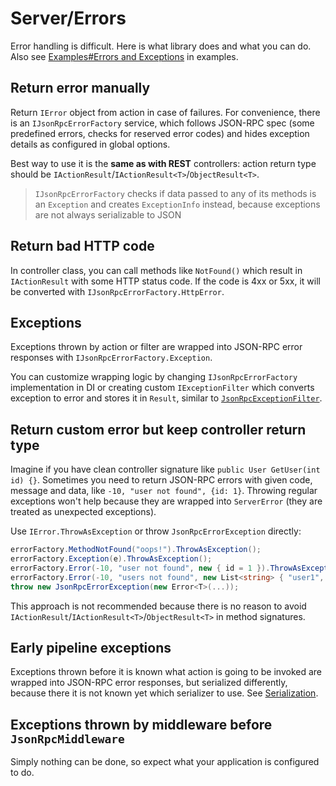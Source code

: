 # Server/Errors

Error handling is difficult. Here is what library does and what you can do. Also see [Examples#Errors and Exceptions](examples?id=errors-and-exceptions) in examples.

## Return error manually

Return `IError` object from action in case of failures. For convenience, there is an `IJsonRpcErrorFactory` service,
which follows JSON-RPC spec (some predefined errors, checks for reserved error codes)
and hides exception details as configured in global options.

Best way to use it is the **same as with REST** controllers: action return type should be `IActionResult`/`IActionResult<T>`/`ObjectResult<T>`.

> `IJsonRpcErrorFactory` checks if data passed to any of its methods is an `Exception` and creates `ExceptionInfo` instead, because exceptions are not always serializable to JSON

## Return bad HTTP code

In controller class, you can call methods like `NotFound()` which result in `IActionResult` with some HTTP status code.
If the code is 4xx or 5xx, it will be converted with `IJsonRpcErrorFactory.HttpError`.

## Exceptions

Exceptions thrown by action or filter are wrapped into JSON-RPC error responses with `IJsonRpcErrorFactory.Exception`.

You can customize wrapping logic by changing `IJsonRpcErrorFactory` implementation in DI or creating custom `IExceptionFilter` which converts exception to error and stores it in `Result`, similar to [`JsonRpcExceptionFilter`](https://github.com/tochka-public/Tochka.JsonRpc/blob/master/src/Tochka.JsonRpc.Server/Filters/JsonRpcExceptionFilter.cs).

## Return custom error but keep controller return type

Imagine if you have clean controller signature like `public User GetUser(int id) {}`.
Sometimes you need to return JSON-RPC errors with given code, message and data, like `-10, "user not found", {id: 1}`. Throwing regular exceptions won't help because they are wrapped into `ServerError` (they are treated as unexpected exceptions).

Use `IError.ThrowAsException` or throw `JsonRpcErrorException` directly:

```cs
errorFactory.MethodNotFound("oops!").ThrowAsException();
errorFactory.Exception(e).ThrowAsException();
errorFactory.Error(-10, "user not found", new { id = 1 }).ThrowAsException();
errorFactory.Error(-10, "users not found", new List<string> { "user1", "user2" }).ThrowAsException();
throw new JsonRpcErrorException(new Error<T>(...));
```

This approach is not recommended because there is no reason to avoid `IActionResult`/`IActionResult<T>`/`ObjectResult<T>` in method signatures.

## Early pipeline exceptions

Exceptions thrown before it is known what action is going to be invoked are wrapped into JSON-RPC error responses, but serialized differently,
because there it is not known yet which serializer to use. See [Serialization](serialization).

## Exceptions thrown by middleware before `JsonRpcMiddleware`

Simply nothing can be done, so expect what your application is configured to do.
